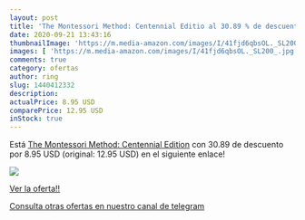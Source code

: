 ```yaml
---
layout: post
title: 'The Montessori Method: Centennial Editio al 30.89 % de descuento'
date: 2020-09-21 13:43:16
thumbnailImage: 'https://m.media-amazon.com/images/I/41fjd6qbsOL._SL200_.jpg'
images: [ 'https://m.media-amazon.com/images/I/41fjd6qbsOL._SL200_.jpg' ]
comments: true
category: ofertas
author: ring
slug: 1440412332
description:
actualPrice: 8.95 USD
comparePrice: 12.95 USD
inStock: true
---
```


Está [The Montessori Method: Centennial Edition](https://www.amazon.com/dp/1440412332/?tag=redken08-20) con 30.89 de descuento por 8.95 USD (original: 12.95 USD) en el siguiente enlace!

[![](https://m.media-amazon.com/images/I/41fjd6qbsOL._SL200_.jpg)](https://www.amazon.com/dp/1440412332/?tag=redken08-20)

[Ver la oferta!!](https://www.amazon.com/dp/1440412332/?tag=redken08-20)

[Consulta otras ofertas en nuestro canal de telegram](https://t.me/s/ofertas25)

